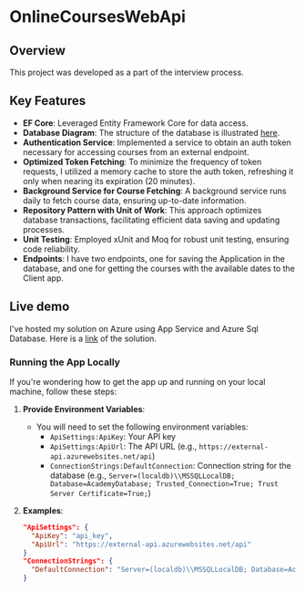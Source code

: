 # OnlineCoursesWebApi

## Overview
This project was developed as a part of the interview process.

## Key Features
- **EF Core**: Leveraged Entity Framework Core for data access.
- **Database Diagram**: The structure of the database is illustrated [here](https://github.com/stefankrstevski/OnlineCoursesWebApi/assets/165183191/60e669f3-4b5b-4ca7-82c1-3340b10e358d).
- **Authentication Service**: Implemented a service to obtain an auth token necessary for accessing courses from an external endpoint.
- **Optimized Token Fetching**: To minimize the frequency of token requests, I utilized a memory cache to store the auth token, refreshing it only when nearing its expiration (20 minutes).
- **Background Service for Course Fetching**: A background service runs daily to fetch course data, ensuring up-to-date information.
- **Repository Pattern with Unit of Work**: This approach optimizes database transactions, facilitating efficient data saving and updating processes.
- **Unit Testing**: Employed xUnit and Moq for robust unit testing, ensuring code reliability.
- **Endpoints**: I have two endpoints, one for saving the Application in the database, and one for getting the courses with the available dates to the Client app.

## Live demo
I've hosted my solution on Azure using App Service and Azure Sql Database. Here is a [link](https://academywebapi.azurewebsites.net/swagger/index.html) of the solution.

### Running the App Locally

If you're wondering how to get the app up and running on your local machine, follow these steps:

1. **Provide Environment Variables**:
   - You will need to set the following environment variables:
     - `ApiSettings:ApiKey`: Your API key
     - `ApiSettings:ApiUrl`: The API URL (e.g., `https://external-api.azurewebsites.net/api`)
     - `ConnectionStrings:DefaultConnection`: Connection string for the database (e.g., `Server=(localdb)\\MSSQLLocalDB; Database=AcademyDatabase; Trusted_Connection=True; Trust Server Certificate=True;`)

2. **Examples**:
   ```json
   "ApiSettings": {
     "ApiKey": "api_key",
     "ApiUrl": "https://external-api.azurewebsites.net/api"
   }
   "ConnectionStrings": {
     "DefaultConnection": "Server=(localdb)\\MSSQLLocalDB; Database=AcademyDatabase; Trusted_Connection=True; Trust Server Certificate=True;"
   }

